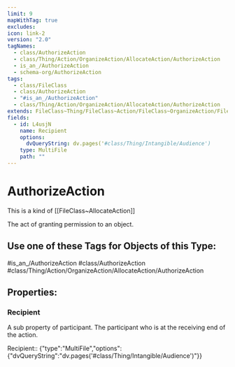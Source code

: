 ```yaml
---
limit: 9
mapWithTag: true
excludes: 
icon: link-2
version: "2.0"
tagNames:
  - class/AuthorizeAction
  - class/Thing/Action/OrganizeAction/AllocateAction/AuthorizeAction
  - is_an_/AuthorizeAction
  - schema-org/AuthorizeAction
tags:
  - class/FileClass
  - class/AuthorizeAction
  - "#is_an_/AuthorizeAction"
  - class/Thing/Action/OrganizeAction/AllocateAction/AuthorizeAction
extends: FileClass~Thing/FileClass~Action/FileClass~OrganizeAction/FileClass~AllocateAction
fields:
  - id: L4usjN
    name: Recipient
    options:
      dvQueryString: dv.pages('#class/Thing/Intangible/Audience')
    type: MultiFile
    path: ""
---
```


# AuthorizeAction
This is a kind of [[FileClass~AllocateAction]]

The act of granting permission to an object.


## Use one of these Tags for Objects of this Type:

#is_an_/AuthorizeAction
#class/AuthorizeAction
#class/Thing/Action/OrganizeAction/AllocateAction/AuthorizeAction

## Properties:

### Recipient
A sub property of participant. The participant who is at the receiving end of the action.

Recipient:: {"type":"MultiFile","options":{"dvQueryString":"dv.pages('#class/Thing/Intangible/Audience')"}}


